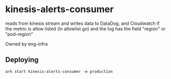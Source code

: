 # kinesis-alerts-consumer

reads from kinesis stream and writes data to DataDog, and Cloudwatch if the metric is allow listed (in allowlist.go) and the log has the field "region" or "pod-region"

Owned by eng-infra

## Deploying

```
ark start kinesis-alerts-consumer -e production
```

